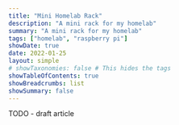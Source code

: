 ```yaml
---
title: "Mini Homelab Rack"
description: "A mini rack for my homelab"
summary: "A mini rack for my homelab"
tags: ["homelab", "raspberry pi"]
showDate: true
date: 2022-01-25
layout: simple
# showTaxonomies: false # This hides the tags
showTableOfContents: true
showBreadcrumbs: list
showSummary: false
---
```


TODO - draft article
